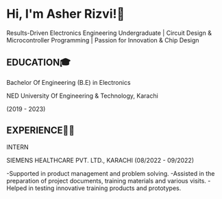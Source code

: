 # Hi, I'm Asher Rizvi!👋
Results-Driven Electronics Engineering Undergraduate | Circuit Design & Microcontroller Programming | Passion for Innovation & Chip Design

## EDUCATION🎓
Bachelor Of Engineering (B.E) in Electronics

NED University Of Engineering & Technology, Karachi

(2019 - 2023)

## EXPERIENCE👨‍💻
INTERN

SIEMENS HEALTHCARE PVT. LTD., KARACHI           (08/2022 - 09/2022)

-Supported in product management and problem solving. 
-Assisted in the preparation of project documents, training materials and
various visits. 
-Helped in testing innovative training products and prototypes.
